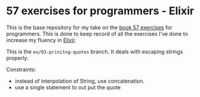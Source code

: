 # 57 exercises for programmers - Elixir

This is the base repository for my take on the [book 57 exercises](https://pragprog.com/book/bhwb/exercises-for-programmers) for programmers. This is done to keep record of all the exercises I've done to increase my fluency in [Elixir](https://elixir-lang.org).

This is the `ex/03-prinitng-quotes` branch. It deals with escaping strings properly.

Constraints:

- instead of interpolation of String, use concatenation.
- use a single statement to out put the quote
